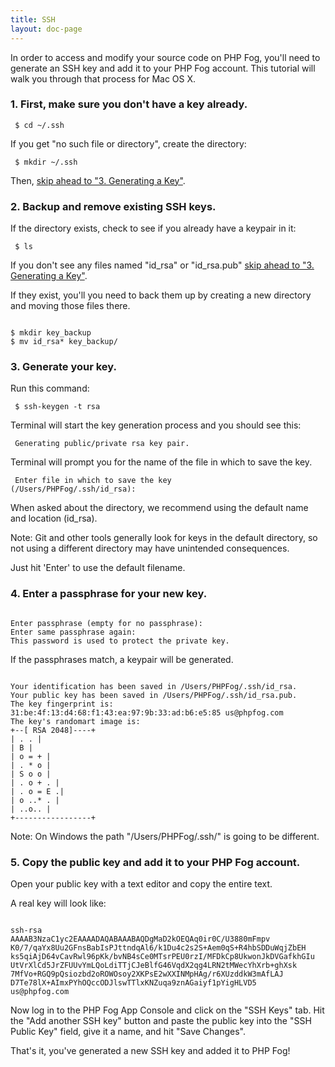 ```yaml
---
title: SSH
layout: doc-page
---
```


In order to access and modify your source code on PHP Fog, you'll need to generate an SSH key and add it to your PHP Fog account. This tutorial will walk you through that process for Mac OS X. 

### 1. First, make sure you don't have a key already.

<code> $ cd ~/.ssh </code>

If you get "no such file or directory", create the directory: 

<code> $ mkdir ~/.ssh </code>

Then, [skip ahead to "3. Generating a Key"]().

### 2. Backup and remove existing SSH keys.

If the directory exists, check to see if you already have a keypair in it: 

<code> $ ls </code>

If you don't see any files named "id_rsa" or "id_rsa.pub" [skip ahead to "3. Generating a Key"](). 

If they exist, you'll you need to back them up by creating a new directory and moving those files there.

<code> 
$ mkdir key_backup
$ mv id_rsa* key_backup/
</code>

### 3. Generate your key.

Run this command: 

<code> $ ssh-keygen -t rsa </code>

Terminal will start the key generation process and you should see this:

<code> Generating public/private rsa key pair. </code>

Terminal will prompt you for the name of the file in which to save the key.

<code> Enter file in which to save the key (/Users/PHPFog/.ssh/id_rsa): </code>

When asked about the directory, we recommend using the default name and location (id_rsa).

Note: Git and other tools generally look for keys in the default directory, so not using a different directory may have unintended consequences.

Just hit 'Enter' to use the default filename.

### 4. Enter a passphrase for your new key.

<code>
Enter passphrase (empty for no passphrase):
Enter same passphrase again:
This password is used to protect the private key.
</code>

If the passphrases match, a keypair will be generated.

<code>
Your identification has been saved in /Users/PHPFog/.ssh/id_rsa.
Your public key has been saved in /Users/PHPFog/.ssh/id_rsa.pub.
The key fingerprint is:
31:be:4f:13:d4:68:f1:43:ea:97:9b:33:ad:b6:e5:85 us@phpfog.com
The key's randomart image is:
+--[ RSA 2048]----+
| . . |
| B |
| o = + |
| . * o |
| S o o |
| . o + . |
| . o = E .|
| o ..* . |
| ..o.. |
+-----------------+
</code>

Note: On Windows the path "/Users/PHPFog/.ssh/" is going to be different.

### 5. Copy the public key and add it to your PHP Fog account.

Open your public key with a text editor and copy the entire text.

A real key will look like:

<code>
ssh-rsa
AAAAB3NzaC1yc2EAAAADAQABAAABAQDgMaD2kOEQAq0ir0C/U3880mFmpv
K0/7/qaYx8Uu2GFnsBabIsPJttndqAl6/k1Du4c2s2S+Aem0qS+R4hbSDDuWqjZbEH
ks5qiAjD64vCavRwl96pKk/bvNB4sCe0MTsrPEU0rzI/MFDkCp8UkwonJkDVGafkhGIu
UtVrXlCd5JrZFUUvYmLQoLdiTTjCJeBlfG46VqdX2qg4LRN2tMWecYhXrb+ghXsk
7MfVo+RGQ9pQsiozbd2oROWOsoy2XKPsE2wXXINMpHAg/r6XUzddkW3mAfLAJ
D7Te78lX+AImxPYhOQccODJlswTTlxKNZuqa9znAGaiyf1pYigHLVD5
us@phpfog.com
</code>

Now log in to the PHP Fog App Console and click on the "SSH Keys" tab. Hit the "Add another SSH key" button and paste the public key into the "SSH Public Key" field, give it a name, and hit "Save Changes".

That's it, you've generated a new SSH key and added it to PHP Fog!
